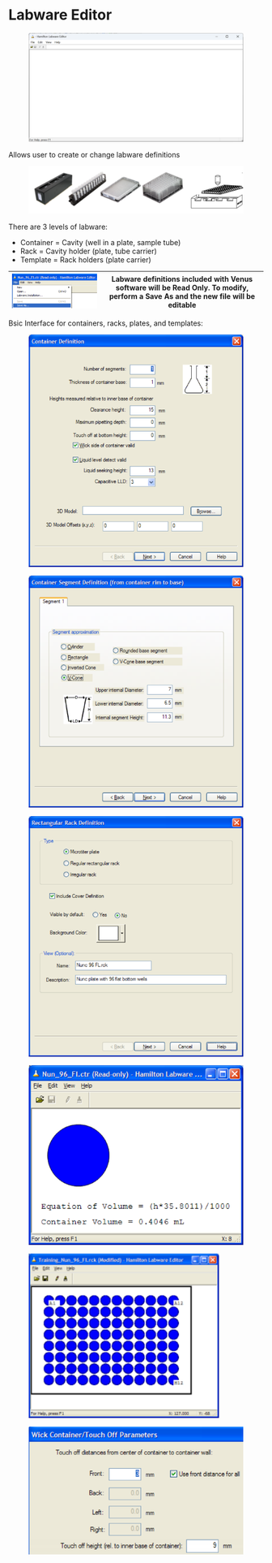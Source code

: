 # Labware Editor

<figure><img src="../../../.gitbook/assets/image (11) (1) (1).png" alt=""><figcaption></figcaption></figure>

Allows user to create or change labware definitions

<figure><img src="../../../.gitbook/assets/image (419).png" alt=""><figcaption></figcaption></figure>

There are 3 levels of labware:

* Container = Cavity (well in a plate, sample tube)&#x20;
* Rack = Cavity holder (plate, tube carrier)&#x20;
* Template = Rack holders (plate carrier)

| <img src="../../../.gitbook/assets/image (421).png" alt="" data-size="original"> | Labware definitions included with Venus software will be Read Only. To modify, perform a Save As and the new file will be editable  |
| -------------------------------------------------------------------------------- | ----------------------------------------------------------------------------------------------------------------------------------- |

Bsic Interface for containers, racks, plates, and templates:

<div>

<figure><img src="../../../.gitbook/assets/image (422).png" alt=""><figcaption></figcaption></figure>

 

<figure><img src="../../../.gitbook/assets/image (423).png" alt=""><figcaption></figcaption></figure>

 

<figure><img src="../../../.gitbook/assets/image (426).png" alt=""><figcaption></figcaption></figure>

</div>

<div>

<figure><img src="../../../.gitbook/assets/image (425).png" alt=""><figcaption></figcaption></figure>

 

<figure><img src="../../../.gitbook/assets/image (107) (1) (1) (1) (1).png" alt=""><figcaption></figcaption></figure>

 

<figure><img src="../../../.gitbook/assets/image (424).png" alt=""><figcaption></figcaption></figure>

</div>

